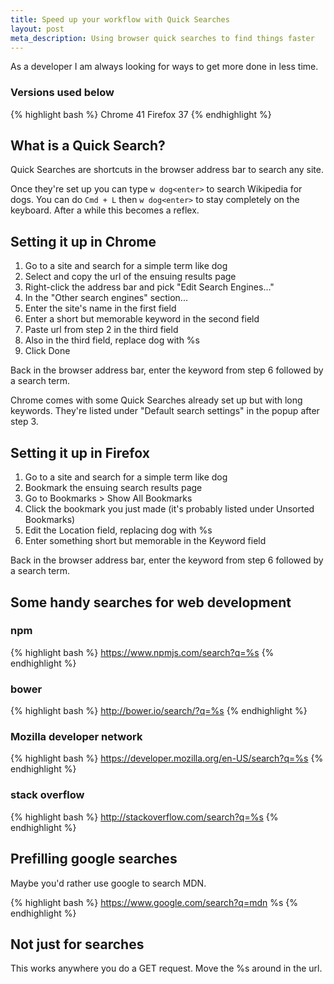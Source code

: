 ```yaml
---
title: Speed up your workflow with Quick Searches
layout: post
meta_description: Using browser quick searches to find things faster
---
```


As a developer I am always looking for ways to get more done in less time.

### Versions used below

{% highlight bash %}
Chrome 41
Firefox 37
{% endhighlight %}

## What is a Quick Search?

Quick Searches are shortcuts in the browser address bar to search any site.

Once they're set up you can type `w dog<enter>` to search Wikipedia for dogs. You can do `Cmd + L` then `w dog<enter>` to stay completely on the keyboard. After a while this becomes a reflex.

## Setting it up in Chrome

1. Go to a site and search for a simple term like dog
2. Select and copy the url of the ensuing results page
3. Right-click the address bar and pick "Edit Search Engines..."
4. In the "Other search engines" section...
5. Enter the site's name in the first field
6. Enter a short but memorable keyword in the second field
7. Paste url from step 2 in the third field
8. Also in the third field, replace dog with %s
9. Click Done

Back in the browser address bar, enter the keyword from step 6 followed by a search term.

Chrome comes with some Quick Searches already set up but with long keywords. They're listed under "Default search settings" in the popup after step 3.

## Setting it up in Firefox

1. Go to a site and search for a simple term like dog
2. Bookmark the ensuing search results page
3. Go to Bookmarks > Show All Bookmarks
4. Click the bookmark you just made (it's probably listed under Unsorted Bookmarks)
5. Edit the Location field, replacing dog with %s
6. Enter something short but memorable in the Keyword field

Back in the browser address bar, enter the keyword from step 6 followed by a search term.

## Some handy searches for web development

### npm

{% highlight bash %}
https://www.npmjs.com/search?q=%s
{% endhighlight %}

### bower

{% highlight bash %}
http://bower.io/search/?q=%s
{% endhighlight %}

### Mozilla developer network

{% highlight bash %}
https://developer.mozilla.org/en-US/search?q=%s
{% endhighlight %}

### stack overflow

{% highlight bash %}
http://stackoverflow.com/search?q=%s
{% endhighlight %}

## Prefilling google searches

Maybe you'd rather use google to search MDN.

{% highlight bash %}
https://www.google.com/search?q=mdn %s
{% endhighlight %}

## Not just for searches

This works anywhere you do a GET request. Move the %s around in the url.